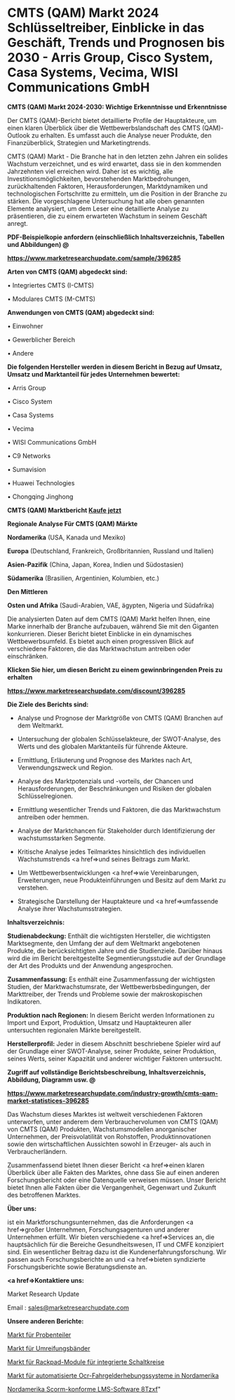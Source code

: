 # CMTS (QAM) Markt 2024 Schlüsseltreiber, Einblicke in das Geschäft, Trends und Prognosen bis 2030 - Arris Group, Cisco System, Casa Systems, Vecima, WISI Communications GmbH

<strong>CMTS (QAM) Markt 2024-2030: Wichtige Erkenntnisse und Erkenntnisse</strong>

Der CMTS (QAM)-Bericht bietet detaillierte Profile der Hauptakteure, um einen klaren Überblick über die Wettbewerbslandschaft des CMTS (QAM)-Outlook zu erhalten. Es umfasst auch die Analyse neuer Produkte, den Finanzüberblick, Strategien und Marketingtrends.

CMTS (QAM) Markt - Die Branche hat in den letzten zehn Jahren ein solides Wachstum verzeichnet, und es wird erwartet, dass sie in den kommenden Jahrzehnten viel erreichen wird. Daher ist es wichtig, alle Investitionsmöglichkeiten, bevorstehenden Marktbedrohungen, zurückhaltenden Faktoren, Herausforderungen, Marktdynamiken und technologischen Fortschritte zu ermitteln, um die Position in der Branche zu stärken. Die vorgeschlagene Untersuchung hat alle oben genannten Elemente analysiert, um dem Leser eine detaillierte Analyse zu präsentieren, die zu einem erwarteten Wachstum in seinem Geschäft anregt.



<strong><b>PDF-Beispielkopie anfordern (einschließlich Inhaltsverzeichnis, Tabellen und Abbildungen) @ </b></strong>

<strong><a href=https://www.marketresearchupdate.com/sample/396285>

<strong>https://www.marketresearchupdate.com/sample/396285</u></a></strong></strong>



<strong>Arten von CMTS (QAM) abgedeckt sind:</strong>

• Integriertes CMTS (I-CMTS)

• Modulares CMTS (M-CMTS)



<strong>Anwendungen von CMTS (QAM) abgedeckt sind:</strong>

• Einwohner

• Gewerblicher Bereich

• Andere



<strong>Die folgenden Hersteller werden in diesem Bericht in Bezug auf Umsatz, Umsatz und Marktanteil für jedes Unternehmen bewertet:</strong>

• Arris Group

• Cisco System

• Casa Systems

• Vecima

• WISI Communications GmbH

• C9 Networks

• Sumavision

• Huawei Technologies

• Chongqing Jinghong



<strong>CMTS (QAM) Marktbericht <a href=https://www.marketresearchupdate.com/buynow/396285>Kaufe jetzt</a></strong>



<strong>Regionale Analyse Für CMTS (QAM) Märkte</strong>



<strong>Nordamerika</strong> (USA, Kanada und Mexiko)



<strong>Europa</strong> (Deutschland, Frankreich, Großbritannien, Russland und Italien)



<strong>Asien-Pazifik</strong> (China, Japan, Korea, Indien und Südostasien)



<strong>Südamerika</strong> (Brasilien, Argentinien, Kolumbien, etc.)



<strong>Den Mittleren</strong> 

<strong>Osten und Afrika</strong> (Saudi-Arabien, VAE, ägypten, Nigeria und Südafrika)

Die analysierten Daten auf dem CMTS (QAM) Markt helfen Ihnen, eine Marke innerhalb der Branche aufzubauen, während Sie mit den Giganten konkurrieren. Dieser Bericht bietet Einblicke in ein dynamisches Wettbewerbsumfeld. Es bietet auch einen progressiven Blick auf verschiedene Faktoren, die das Marktwachstum antreiben oder einschränken.



<strong>Klicken Sie hier, um diesen Bericht zu einem gewinnbringenden Preis zu erhalten
</strong>

<strong><a href=https://www.marketresearchupdate.com/discount/396285>https://www.marketresearchupdate.com/discount/396285</b></u></strong></a>



<strong>Die Ziele des Berichts sind:</strong>

- Analyse und Prognose der Marktgröße von CMTS (QAM) Branchen auf dem Weltmarkt.

- Untersuchung der globalen Schlüsselakteure, der SWOT-Analyse, des Werts und des globalen Marktanteils für führende Akteure.

- Ermittlung, Erläuterung und Prognose des Marktes nach Art, Verwendungszweck und Region.

- Analyse des Marktpotenzials und -vorteils, der Chancen und Herausforderungen, der Beschränkungen und Risiken der globalen Schlüsselregionen.

- Ermittlung wesentlicher Trends und Faktoren, die das Marktwachstum antreiben oder hemmen.

- Analyse der Marktchancen für Stakeholder durch Identifizierung der wachstumsstarken Segmente.

- Kritische Analyse jedes Teilmarktes hinsichtlich des individuellen Wachstumstrends <a href=>und</a> seines Beitrags zum Markt.

- Um Wettbewerbsentwicklungen <a href=>wie</a> Vereinbarungen, Erweiterungen, neue Produkteinführungen und Besitz auf dem Markt zu verstehen.

- Strategische Darstellung der Hauptakteure und <a href=>umfas</a>sende Analyse ihrer Wachstumsstrategien.



<strong>Inhaltsverzeichnis:</strong>



<strong>Studienabdeckung:</strong> Enthält die wichtigsten Hersteller, die wichtigsten Marktsegmente, den Umfang der auf dem Weltmarkt angebotenen Produkte, die berücksichtigten Jahre und die Studienziele. Darüber hinaus wird die im Bericht bereitgestellte Segmentierungsstudie auf der Grundlage der Art des Produkts und der Anwendung angesprochen.



<strong>Zusammenfassung:</strong> Es enthält eine Zusammenfassung der wichtigsten Studien, der Marktwachstumsrate, der Wettbewerbsbedingungen, der Markttreiber, der Trends und Probleme sowie der makroskopischen Indikatoren.



<strong>Produktion nach Regionen:</strong> In diesem Bericht werden Informationen zu Import und Export, Produktion, Umsatz und Hauptakteuren aller untersuchten regionalen Märkte bereitgestellt.



<strong>Herstellerprofil:</strong> Jeder in diesem Abschnitt beschriebene Spieler wird auf der Grundlage einer SWOT-Analyse, seiner Produkte, seiner Produktion, seines Werts, seiner Kapazität und anderer wichtiger Faktoren untersucht.



<strong><b>Zugriff auf vollständige Berichtsbeschreibung, Inhaltsverzeichnis, Abbildung, Diagramm usw. @ </b></strong>

<strong><a href=https://www.marketresearchupdate.com/industry-growth/cmts-qam-market-statistices-396285>https://www.marketresearchupdate.com/industry-growth/cmts-qam-market-statistices-396285</a></strong>

Das Wachstum dieses Marktes ist weltweit verschiedenen Faktoren unterworfen, unter anderem dem Verbrauchervolumen von CMTS (QAM) von CMTS (QAM) Produkten, Wachstumsmodellen anorganischer Unternehmen, der Preisvolatilität von Rohstoffen, Produktinnovationen sowie den wirtschaftlichen Aussichten sowohl in Erzeuger- als auch in Verbraucherländern.

Zusammenfassend bietet Ihnen dieser Bericht <a href=>einen</a> klaren Überblick über alle Fakten des Marktes, ohne dass Sie auf einen anderen Forschungsbericht oder eine Datenquelle verweisen müssen. Unser Bericht bietet Ihnen alle Fakten über die Vergangenheit, Gegenwart und Zukunft des betroffenen Marktes.



<strong>Über uns:</strong>

 ist ein Marktforschungsunternehmen, das die Anforderungen <a href=>großer</a> Unternehmen, Forschungsagenturen und anderer Unternehmen erfüllt. Wir bieten verschiedene <a href=>Services</a> an, die hauptsächlich für die Bereiche Gesundheitswesen, IT und CMFE konzipiert sind. Ein wesentlicher Beitrag dazu ist die Kundenerfahrungsforschung. Wir passen auch Forschungsberichte an und <a href=>bieten</a> syndizierte Forschungsberichte sowie Beratungsdienste an.



<strong><a href=>Kontaktiere uns:</a></strong>

Market Research Update

Email : sales@marketresearchupdate.com



<strong>Unsere anderen Berichte:</strong>

<a href=https://www.linkedin.com/pulse/sample-dividers-market-pointing-capture-largest>Markt für Probenteiler</a>

<a href=https://www.linkedin.com/pulse/strapping-tapes-market-research-report-reveals>Markt für Umreifungsbänder</a>

<a href=https://www.linkedin.com/pulse/rackpad-integrated-circuit-module-market-analysis>Markt für Rackpad-Module für integrierte Schaltkreise</a>

<a href=https://www.linkedin.com/pulse/north-america-ocr-automated-fare-collection-system-market>Markt für automatisierte Ocr-Fahrgelderhebungssysteme in Nordamerika</a>

<a href=https://www.linkedin.com/pulse/north-america-scorm-compliant-lms-software-8tzxf/>Nordamerika Scorm-konforme LMS-Software 8Tzxf</a>"
